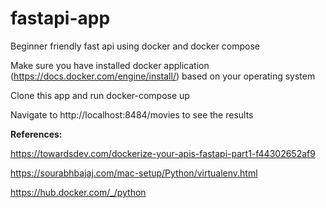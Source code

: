 # fastapi-app
Beginner friendly fast api using docker and docker compose

Make sure you have installed docker application (https://docs.docker.com/engine/install/) based on your operating system

Clone this app and run docker-compose up

Navigate to http://localhost:8484/movies to see the results

**References:**

https://towardsdev.com/dockerize-your-apis-fastapi-part1-f44302652af9

https://sourabhbajaj.com/mac-setup/Python/virtualenv.html

https://hub.docker.com/_/python


